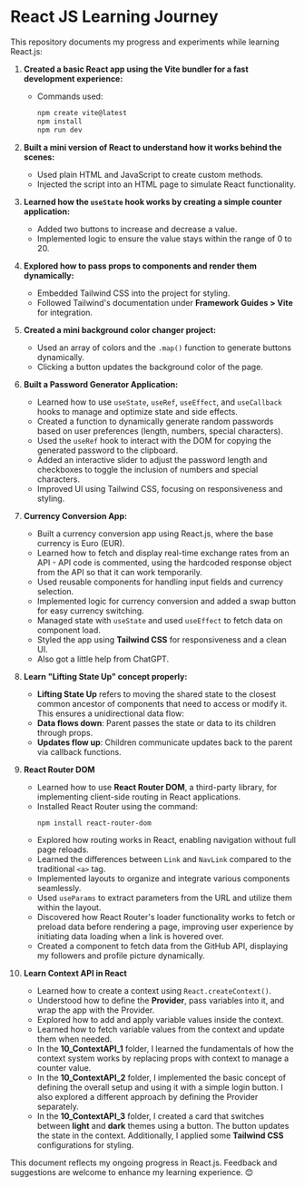 # React JS Learning Journey

This repository documents my progress and experiments while learning React.js:

1. **Created a basic React app using the **Vite bundler** for a fast development experience:**

    - Commands used:
        ```bash
        npm create vite@latest
        npm install
        npm run dev
        ```

2. **Built a mini version of React to understand how it works behind the scenes:**

    - Used plain HTML and JavaScript to create custom methods.
    - Injected the script into an HTML page to simulate React functionality.

3. **Learned how the `useState` hook works by creating a simple counter application:**

    - Added two buttons to increase and decrease a value.
    - Implemented logic to ensure the value stays within the range of 0 to 20.

4. **Explored how to pass props to components and render them dynamically:**

    - Embedded Tailwind CSS into the project for styling.
    - Followed Tailwind's documentation under **Framework Guides > Vite** for integration.

5. **Created a mini background color changer project:**

    - Used an array of colors and the `.map()` function to generate buttons dynamically.
    - Clicking a button updates the background color of the page.

6. **Built a Password Generator Application:**

    - Learned how to use `useState`, `useRef`, `useEffect`, and `useCallback` hooks to manage and optimize state and side effects.
    - Created a function to dynamically generate random passwords based on user preferences (length, numbers, special characters).
    - Used the `useRef` hook to interact with the DOM for copying the generated password to the clipboard.
    - Added an interactive slider to adjust the password length and checkboxes to toggle the inclusion of numbers and special characters.
    - Improved UI using Tailwind CSS, focusing on responsiveness and styling.

7. **Currency Conversion App:**

    - Built a currency conversion app using React.js, where the base currency is Euro (EUR).
    - Learned how to fetch and display real-time exchange rates from an API - API code is commented, using the hardcoded response object from the API so that it can work temporarily.
    - Used reusable components for handling input fields and currency selection.
    - Implemented logic for currency conversion and added a swap button for easy currency switching.
    - Managed state with `useState` and used `useEffect` to fetch data on component load.
    - Styled the app using **Tailwind CSS** for responsiveness and a clean UI.
    - Also got a little help from ChatGPT.

8. **Learn "Lifting State Up" concept properly:**
    -  **Lifting State Up** refers to moving the shared state to the closest common ancestor of components that need to access or modify it. This ensures a unidirectional data flow:
    -   **Data flows down**: Parent passes the state or data to its children through props.
    -   **Updates flow up**: Children communicate updates back to the parent via callback functions.

9. **React Router DOM**
   - Learned how to use **React Router DOM**, a third-party library, for implementing client-side routing in React applications.  
   - Installed React Router using the command:  
     ```bash
     npm install react-router-dom
     ```  
   - Explored how routing works in React, enabling navigation without full page reloads.  
   - Learned the differences between `Link` and `NavLink` compared to the traditional `<a>` tag.  
   - Implemented layouts to organize and integrate various components seamlessly.  
   - Used `useParams` to extract parameters from the URL and utilize them within the layout.  
   - Discovered how React Router's loader functionality works to fetch or preload data before rendering a page, improving user experience by initiating data loading when a link is hovered over.  
   - Created a component to fetch data from the GitHub API, displaying my followers and profile picture dynamically.  

10. **Learn Context API in React**
    - Learned how to create a context using `React.createContext()`.
    - Understood how to define the **Provider**, pass variables into it, and wrap the app with the Provider.
    - Explored how to add and apply variable values inside the context.
    - Learned how to fetch variable values from the context and update them when needed.
    - In the **10_ContextAPI_1** folder, I learned the fundamentals of how the context system works by replacing props with context to manage a counter value.
    - In the **10_ContextAPI_2** folder, I implemented the basic concept of defining the overall setup and using it with a simple login button. I also explored a different approach by defining the Provider separately.
    - In the **10_ContextAPI_3** folder, I created a card that switches between **light** and **dark** themes using a button. The button updates the state in the context. Additionally, I applied some **Tailwind CSS** configurations for styling.


    
 

This document reflects my ongoing progress in React.js. Feedback and suggestions are welcome to enhance my learning experience. 😊
